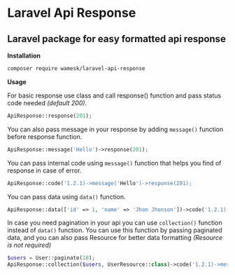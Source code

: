 # Laravel Api Response

## Laravel package for easy formatted api response

**Installation**

```bash
composer require wamesk/laravel-api-response
```

**Usage**

For basic response use class and call response() function and pass status code needed *(default 200)*.

```php
ApiResponse::response(201);
```

You can also pass message in your response by adding `message()` function before response function.

```php
ApiResponse::message('Hello')->response(201);
```

You can pass internal code using `message()` function that helps you find of response in case of error.

```php
ApiResponse::code('1.2.1)->message('Hello')->response(201);
```

You can pass data using `data()` function.

```php
ApiResponse::data(['id' => 1, 'name' => 'Jhon Jhonson'])->code('1.2.1)->message('Hello')->response(201);
```

In case you need pagination in your api you can use `collection()` function instead of `data()` function.
You can use this function by passing paginated data, and you can also pass Resource for better data formatting *(Resource is not required)*

```php
$users = User::paginate(10);
ApiResponse::collection($users, UserResource::class)->code('1.2.1)->message('Hello')->response(201);
```